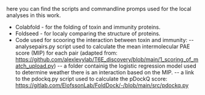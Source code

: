 here you can find the scripts and commandline promps used for the local analyses in this work.

- Colabfold - for the folding of toxin and immunity proteins.
- Foldseed - for localy comparing the structure of proteins.
- Code used for scooring the interaction between toxin and immunity:
-- analysepairs.py script used to calculate the mean intermolecular PAE score (MIP) for each pair (adapted from:   https://github.com/alexlevylab/T6E_discovery/blob/main/1_scoring_of_match_upload.py)
-- a folder containig the logistic regression model used to determine weather there is an interaction based on the MIP.
-- a link to the pdockq.py script used to calculate the pDockQ score: https://gitlab.com/ElofssonLab/FoldDock/-/blob/main/src/pdockq.py
